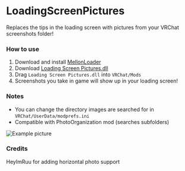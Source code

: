 # LoadingScreenPictures
Replaces the tips in the loading screen with pictures from your VRChat screenshots folder!
<br>

### How to use
1. Download and install [MellonLoader](https://melonwiki.xyz/#/README)
2. Download [Loading Screen Pictures.dll](https://github.com/markviews/LoadingScreenPictures/releases)
3. Drag `Loading Screen Pictures.dll` into `VRChat/Mods`
4. Screenshots you take in game will show up in your loading screen!

### Notes
* You can change the directory images are searched for in `VRChat/UserData/modprefs.ini`
* Compatible with PhotoOrganization mod (searches subfolders)

![Example picture](https://i.ibb.co/qgQTTRL/2020-11-03-22-55-24.png)

### Credits
HeyImRuu for adding horizontal photo support

